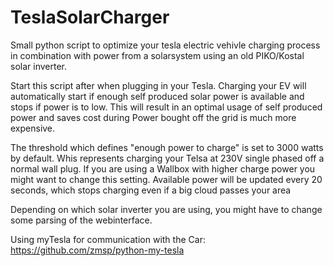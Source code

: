 # TeslaSolarCharger
Small python script to optimize your tesla electric vehivle charging process in combination with power from a solarsystem using an old PIKO/Kostal solar inverter.

Start this script after when plugging in your Tesla.
Charging your EV will automatically start if enough self produced solar power is available and stops if power is to low. This will result in an optimal usage of self produced power and saves cost during Power bought off the grid is much more expensive.

The threshold which defines "enough power to charge" is set to 3000 watts by default. Whis represents charging your Telsa at 230V single phased off a normal wall plug. If you are using a Wallbox with higher charge power you might want to change this setting.
Available power will be updated every 20 seconds, which stops charging even if a big cloud passes your area

Depending on which solar inverter you are using, you might have to change some parsing of the webinterface.

Using myTesla for communication with the Car: https://github.com/zmsp/python-my-tesla
